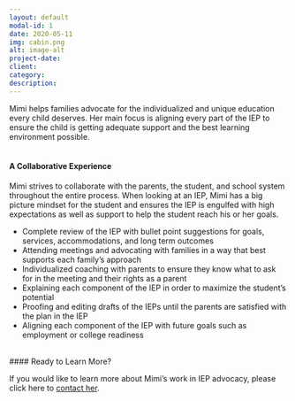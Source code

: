 ```yaml
---
layout: default
modal-id: 1
date: 2020-05-11
img: cabin.png
alt: image-alt
project-date:
client:
category:
description:
---
```


Mimi helps families advocate for the individualized and unique education every child deserves. Her main focus is aligning every part of the IEP to ensure the child is getting adequate support and the best learning environment possible.  
<br>
#### A Collaborative Experience

Mimi strives to collaborate with the parents, the student, and school system throughout the entire process. When looking at an IEP, Mimi has a big picture mindset for the student and ensures the IEP is engulfed with high expectations as well as support to help the student reach his or her goals.

<ul style="text-align:left">
  <li>Complete review of the IEP with bullet point suggestions for goals, services, accommodations, and long term outcomes</li>
  <li>Attending meetings and advocating with families in a way that best supports each family’s approach</li>
  <li>Individualized coaching with parents to ensure they know what to ask for in the meeting and their rights as a parent</li>
  <li>Explaining each component of the IEP in order to maximize the student’s potential</li>
  <li>Proofing and editing drafts of the IEPs until the parents are satisfied with the plan in the IEP</li>
  <li>Aligning each component of the IEP with future goals such as employment or college readiness</li>

</ul>

<br>
#### Ready to Learn More?

If you would like to learn more about Mimi’s work in IEP advocacy, please click here to [contact her](/index.html/#contact).
